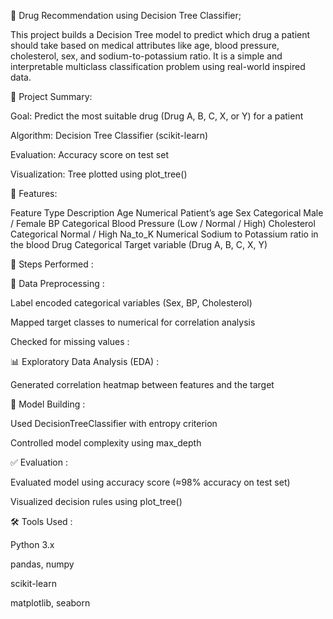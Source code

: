 💊 Drug Recommendation using Decision Tree Classifier;

This project builds a Decision Tree model to predict which drug a patient should take based on medical attributes like age, blood pressure, cholesterol, sex, and sodium-to-potassium ratio. It is a simple and interpretable multiclass classification problem using real-world inspired data.

📂 Project Summary:

Goal: Predict the most suitable drug (Drug A, B, C, X, or Y) for a patient

Algorithm: Decision Tree Classifier (scikit-learn)

Evaluation: Accuracy score on test set

Visualization: Tree plotted using plot_tree()

🧠 Features:

Feature	Type	Description
Age	Numerical	Patient’s age
Sex	Categorical	Male / Female
BP	Categorical	Blood Pressure (Low / Normal / High)
Cholesterol	Categorical	Normal / High
Na_to_K	Numerical	Sodium to Potassium ratio in the blood
Drug	Categorical	Target variable (Drug A, B, C, X, Y)

🔧 Steps Performed :

🧹 Data Preprocessing :

Label encoded categorical variables (Sex, BP, Cholesterol)

Mapped target classes to numerical for correlation analysis

Checked for missing values :

📊 Exploratory Data Analysis (EDA) :

Generated correlation heatmap between features and the target

🧪 Model Building :

Used DecisionTreeClassifier with entropy criterion

Controlled model complexity using max_depth

✅ Evaluation :

Evaluated model using accuracy score (≈98% accuracy on test set)

Visualized decision rules using plot_tree()

🛠️ Tools Used :

Python 3.x

pandas, numpy

scikit-learn

matplotlib, seaborn

